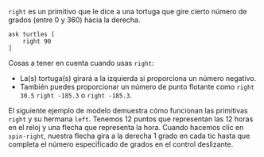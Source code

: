 ﻿`right` es un primitivo que le dice a una tortuga que gire cierto número de grados (entre 0 y 360) hacia la derecha.



```
ask turtles [
	right 90
]
```


Cosas a tener en cuenta cuando usas `right`:

- La(s) tortuga(s) girará a la izquierda si proporciona un número negativo.
- También puedes proporcionar un número de punto flotante como `right 30.5` `right -185.3` o `right -185.3`.


El siguiente ejemplo de modelo demuestra cómo funcionan las primitivas `right` y su hermana `left`. Tenemos 12 puntos que representan las 12 horas en el reloj y una flecha que representa la hora. Cuando hacemos clic en `spin-right`, nuestra flecha gira a la derecha 1 grado en cada tic hasta que completa el número especificado de grados en el control deslizante.